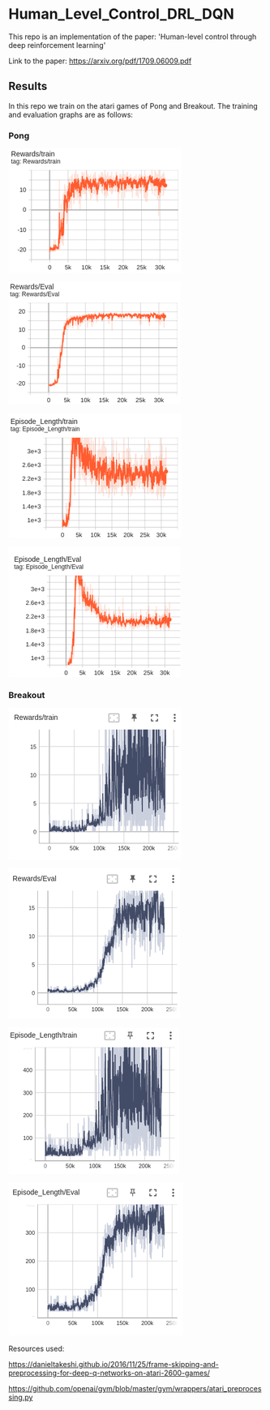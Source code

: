 # Human_Level_Control_DRL_DQN

This repo is an implementation of the paper: 'Human-level control through deep reinforcement learning'

Link to the paper: https://arxiv.org/pdf/1709.06009.pdf 


## Results 
In this repo we train on the atari games of Pong and Breakout. The training and evaluation graphs are as follows: 

### Pong 


![Pong_Episode_Rewards_train](results/Pong_successful_train/graph_pics/rewards_train.png)

![Pong_Episode_Rewards_Eval](results/Pong_successful_train/graph_pics/rewards_eval.png)


![Pong_episode_length_train](results/Pong_successful_train/graph_pics/pong_episode_length_train.png)

![Pong_episode_length_eval](results/Pong_successful_train/graph_pics/Pong_episode_length_eval.png)


### Breakout

![Breakout_Episode_Rewards_train](results/Breakout_successful_train/graph_pics/rewards_train.png)


![Breakout_Episode_Rewards_eval](results/Breakout_successful_train/graph_pics/rewards_eval.png)

![Breakout_Episode_Length_train](results/Breakout_successful_train/graph_pics/episode_length_train.png)

![Breakout_Episode_Length_eval](results/Breakout_successful_train/graph_pics/episode_length_eval.png)




Resources used:

https://danieltakeshi.github.io/2016/11/25/frame-skipping-and-preprocessing-for-deep-q-networks-on-atari-2600-games/

https://github.com/openai/gym/blob/master/gym/wrappers/atari_preprocessing.py


